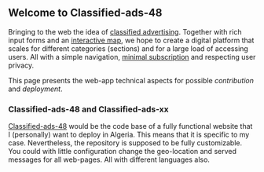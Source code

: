 ## Welcome to Classified-ads-48 

Bringing to the web the idea of [classified advertising](https://www.wikiwand.com/en/Classified_advertising). Together with rich input forms and an [interactive map](https://leafletjs.com/), we hope to create a digital platform that scales for different categories (sections) and for a large load of accessing users. All with a simple navigation, [minimal subscription](https://www.wikiwand.com/en/Passwordless_authentication) and respecting user privacy.

This page presents the web-app technical aspects for possible *contribution* and *deployment*.

### Classified-ads-48 and Classified-ads-xx 

[Classified-ads-48](https://github.com/bacloud14/Classified-ads-48) would be the code base of a fully functional website that I (personally) want to deploy in Algeria. This means that it is specific to my case. Nevertheless, the repository is supposed to be fully customizable. You could with little configuration change the geo-location and served messages for all web-pages. All with different languages also. 
